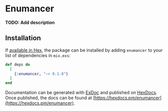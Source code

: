 # Enumancer

**TODO: Add description**

## Installation

If [available in Hex](https://hex.pm/docs/publish), the package can be installed
by adding `enumancer` to your list of dependencies in `mix.exs`:

```elixir
def deps do
  [
    {:enumancer, "~> 0.1.0"}
  ]
end
```

Documentation can be generated with [ExDoc](https://github.com/elixir-lang/ex_doc)
and published on [HexDocs](https://hexdocs.pm). Once published, the docs can
be found at [https://hexdocs.pm/enumancer](https://hexdocs.pm/enumancer).

